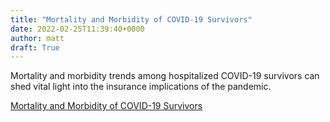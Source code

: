 ```yaml
---
title: "Mortality and Morbidity of COVID-19 Survivors"
date: 2022-02-25T11:39:40+0000
author: matt
draft: True
---
```

Mortality and morbidity trends among hospitalized COVID-19 survivors can shed vital light into the insurance implications of the pandemic. 
 

[ Mortality and Morbidity of COVID-19 Survivors ]( https://www.rgare.com/knowledge-center/media/videos/mortality-and-morbidity-of-covid-19-survivors )
